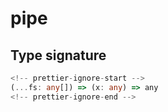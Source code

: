 # pipe

## Type signature

```typescript
<!-- prettier-ignore-start -->
(...fs: any[]) => (x: any) => any
<!-- prettier-ignore-end -->
```
